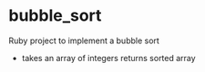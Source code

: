 # bubble_sort
Ruby project to implement a bubble sort
- takes an array of integers returns sorted array